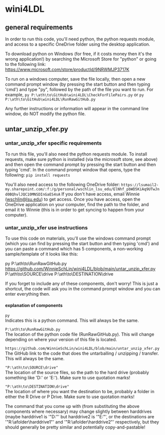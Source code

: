 # wini4LDL
## general requirements
In order to run this code, you'll need python, the python requests module, and access to a specific OneDrive folder using the desktop application.

To download python on Windows (for free, if it costs money then it's the wrong application!) by searching the Microsoft Store for "python" or going to the following link:
https://www.microsoft.com/store/productId/9NRWMJP3717K

To run on a windows computer, save the file locally, then open a new command prompt window (by pressing the start button and then typing 'cmd') and type "py", followed by the path of the file you want to run.
For example, `py P:\ath\to\GitHub\wini4LDL\CheckForFilePairs.py` or `py P:\ath\to\GitHub\wini4LDL\RunRawGitHub.py`

Any further instructions or information will appear in the command line window, do NOT modify the python file.

## untar_unzip_xfer.py
### untar_unzip_xfer specific requirements
To run this file, you'll also need the python requests module. To install requests, make sure python is installed (via the microsoft store, see above) and then open the command prompt by pressing the start button and then typing 'cmd'. In the command prompt window that opens, type the following:
`pip install requests`

You'll also need access to the following OneDrive folder:
`https://lsumail2-my.sharepoint.com/:f:/g/personal/wschlin_lsu_edu/ElNhf_pbWD5KiAq9UTwJnd0BQhvlJQC10MNSDInGaES4sA`
If you don't have access, email Winnie (wschlin@lsu.edu) to get access. Once you have access, open the OneDrive application on your computer, find the path to the folder, and email it to Winnie (this is in order to get syncing to happen from your computer).

### untar_unzip_xfer use instructions
To use this code on materials, you'll use the windows command prompt (which you can find by pressing the start button and then typing 'cmd') and you can paste a command which has 5 components, a non-working sample/template of it looks like this:

py P:\ath\to\RunRawGitHub.py https://github.com/WinnieSchLin/wini4LDL/blob/main/untar_unzip_xfer.py P:\ath\to\SOURCE\drive P:\ath\to\DESTINATION\drive

If you forget to include any of these components, don't worry! This is just a shortcut, the code will ask you in the command prompt window and you can enter everything then.

#### explanation of components
`py`  
Indicates this is a python command. This will always be the same.

`P:\ath\to\RunRawGitHub.py`  
The location of the python code file (RunRawGitHub.py). This will change depending on where your version of this file is located.

`https://github.com/WinnieSchLin/wini4LDL/blob/main/untar_unzip_xfer.py`  
The GitHub link to the code that does the untarballing / unzipping / transfer. This will always be the same.

`"P:\ath\to\SOURCE\drive"`  
The location of the source files, so the path to the hard drive (probably something like 'D:\' or 'E:\'). Make sure to use quotation marks!

`"P:\ath\to\DESTINATION\drive"`  
The location of where you want the destination to be, probably a folder in either the R Drive or P Drive. Make sure to use quotation marks!

The command that you come up with (from substituting the above components where necessary) may change slightly between harddrives (maybe harddrive1 is '"D:\"' but harddrive2 is '"E:\"', or the destinations are '"R:\afolder\harddrive1"' and '"R:\afolder\harddrive2"' respectively, but they should generally be pretty similar and potentially copy-and-pastable!
